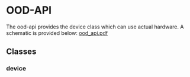# OOD-API
The ood-api provides the device class which can use actual hardware.
A schematic is provided below:
[ood_api.pdf](/uploads/617b48e38c045868c3a55ba692cc0269/ood_api.pdf)

## Classes
### device

